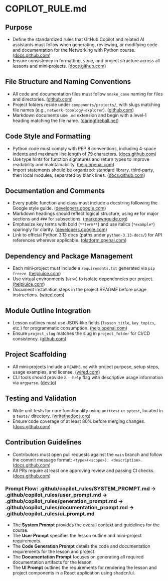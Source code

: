 # COPILOT_RULE.md

## Purpose

- Define the standardized rules that GitHub Copilot and related AI assistants must follow when generating, reviewing, or modifying code and documentation for the Networking with Python course. ([docs.github.com](https://docs.github.com/en/copilot/using-github-copilot/best-practices-for-using-github-copilot?utm_source=chatgpt.com))
- Ensure consistency in formatting, style, and project structure across all lessons and mini‑projects. ([docs.github.com](https://docs.github.com/en/contributing/style-guide-and-content-model/style-guide?utm_source=chatgpt.com))

## File Structure and Naming Conventions

- All code and documentation files must follow `snake_case` naming for files and directories. ([github.com](https://github.com/google/styleguide/blob/gh-pages/docguide/style.md?utm_source=chatgpt.com))
- Project folders reside under `components/projects/`, with slugs matching file names (e.g., `network-topology-explorer`). ([github.com](https://github.com/google/styleguide/blob/gh-pages/docguide/style.md?utm_source=chatgpt.com))
- Markdown documents use `.md` extension and begin with a level‑1 heading matching the file name. ([daringfireball.net](https://daringfireball.net/projects/markdown/syntax?utm_source=chatgpt.com))

## Code Style and Formatting

- Python code must comply with PEP 8 conventions, including 4‑space indents and maximum line length of 79 characters. ([docs.github.com](https://docs.github.com/en/copilot/using-github-copilot/code-review/configuring-coding-guidelines?utm_source=chatgpt.com))
- Use type hints for function signatures and return types to improve readability and maintainability. ([help.openai.com](https://help.openai.com/en/articles/6654000-best-practices-for-prompt-engineering-with-the-openai-api?utm_source=chatgpt.com))
- Import statements should be organized: standard library, third‑party, then local modules, separated by blank lines. ([docs.github.com](https://docs.github.com/en/contributing/style-guide-and-content-model/style-guide?utm_source=chatgpt.com))

## Documentation and Comments

- Every public function and class must include a docstring following the Google style guide. ([developers.google.com](https://developers.google.com/style?utm_source=chatgpt.com))
- Markdown headings should reflect logical structure, using `##` for major sections and `###` for subsections. ([markdownguide.org](https://www.markdownguide.org/basic-syntax/?utm_source=chatgpt.com))
- Emphasize key terms with bold (`**term**`) and use italics (`*example*`) sparingly for clarity. ([developers.google.com](https://developers.google.com/style/text-formatting?utm_source=chatgpt.com))
- Link to official Python 3.13 docs (paths under `python-3.13-docs/`) for API references wherever applicable. ([platform.openai.com](https://platform.openai.com/docs/api-reference/introduction?utm_source=chatgpt.com))

## Dependency and Package Management

- Each mini‑project must include a `requirements.txt` generated via `pip freeze`. ([helpjuice.com](https://helpjuice.com/blog/software-documentation?utm_source=chatgpt.com))
- Use virtual environments (`venv`) to isolate dependencies per project. ([helpjuice.com](https://helpjuice.com/blog/software-documentation?utm_source=chatgpt.com))
- Document installation steps in the project README before usage instructions. ([wired.com](https://www.wired.com/2010/08/write-your-readme-before-your-code?utm_source=chatgpt.com))

## Module Outline Integration

- Lesson outlines must use JSON‑like fields (`lesson_title`, `key_topics`, etc.) for programmatic consumption. ([help.openai.com](https://help.openai.com/en/articles/6654000-best-practices-for-prompt-engineering-with-the-openai-api?utm_source=chatgpt.com))
- Ensure `project_slug` matches the slug in `project_folder` for CI/CD consistency. ([github.com](https://github.com/google/styleguide/blob/gh-pages/docguide/style.md?utm_source=chatgpt.com))

## Project Scaffolding

- All mini‑projects include a `README.md` with project purpose, setup steps, usage examples, and license. ([wired.com](https://www.wired.com/2010/08/write-your-readme-before-your-code?utm_source=chatgpt.com))
- CLI tools should provide a `--help` flag with descriptive usage information via `argparse`. ([dev.to](https://dev.to/soumikdhar/how-to-write-better-cleaner-markdown-the-definitive-guide-3fif?utm_source=chatgpt.com))

## Testing and Validation

- Write unit tests for core functionality using `unittest` or `pytest`, located in a `tests/` directory. ([writethedocs.org](https://www.writethedocs.org/guide/index.html?utm_source=chatgpt.com))
- Ensure code coverage of at least 80% before merging changes. ([docs.github.com](https://docs.github.com/en/contributing/style-guide-and-content-model/style-guide?utm_source=chatgpt.com))

## Contribution Guidelines

- Contributors must open pull requests against the `main` branch and follow the commit message format: `<type>(<scope>): <description>`. ([docs.github.com](https://docs.github.com/en/copilot/using-github-copilot/code-review/configuring-coding-guidelines?utm_source=chatgpt.com))
- All PRs require at least one approving review and passing CI checks. ([docs.github.com](https://docs.github.com/en/contributing/style-guide-and-content-model/style-guide?utm_source=chatgpt.com))

### Prompt Flow: .github/copilot_rules/SYSTEM_PROMPT.md -> .github/copilot_rules/user_prompt.md -> .github/copilot_rules/generation_prompt.md -> .github/copilot_rules/documentation_prompt.md -> .github/copilot_rules/ui_prompt.md
- The **System Prompt** provides the overall context and guidelines for the course.
- The **User Prompt** specifies the lesson outline and mini-project requirements.
- The **Code Generation Prompt** details the code and documentation requirements for the lesson and project.
- The **Documentation Prompt** focuses on generating all required documentation artifacts for the lesson.
- The **UI Prompt** outlines the requirements for rendering the lesson and project components in a React application using shadcn/ui.